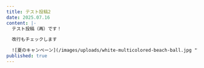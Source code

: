 ```yaml
---
title: テスト投稿2
date: 2025.07.16
content: |-
  テスト投稿（再）です！

  改行もチェックします

  ![夏のキャンペーン](/images/uploads/white-multicolored-beach-ball.jpg "てすと")
published: true
---
```

